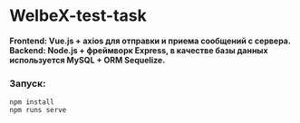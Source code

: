 # WelbeX-test-task
**Frontend: Vue.js + axios для отправки и приема сообщений с сервера.**
**Backend: Node.js + фреймворк Express, в качестве базы данных используется MySQL + ORM Sequelize.**
### Запуск: 
```
npm install
npm runs serve
```
